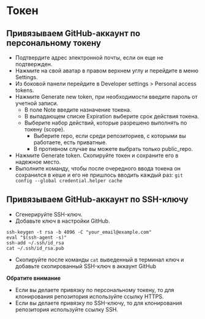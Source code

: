 # Токен

## Привязываем GitHub-аккаунт по персональному токену
+ Подтвердите адрес электронной почты, если он еще не подтвержден.
+ Нажмите на свой аватар в правом верхнем углу и перейдите в меню Settings.
+ Из боковой панели перейдите в Developer settings > Personal access tokens.
+ Нажмите Generate new token, при необходимости введите пароль от учетной записи.
  * В поле Note введите назначение токена.
  * В выпадающем списке Expiration выберите срок действия токена.
  * Выберите набор действий, которые разрешено выполнять по токену (scope).
    + Выберите repo, если среди репозиториев, с которыми вы работаете, есть приватные.
    + В противном случае вы можете выбрать только public_repo.
+ Нажмите Generate token. Скопируйте токен и сохраните его в надежное место.
+ Выполните команду, чтобы после очередного ввода токена он сохранился в кеше и его не пришлось вводить каждый раз:
    ``git config --global credential.helper cache``

## Привязываем GitHub-аккаунт по SSH-ключу
+ Сгенерируйте SSH-ключ.
+ Добавьте ключ в настройки GitHub.

```
ssh-keygen -t rsa -b 4096 -C "your_email@example.com"
eval "$(ssh-agent -s)"
ssh-add ~/.ssh/id_rsa
cat ~/.ssh/id_rsa.pub
```

+ Скопируйте после команды ``cat`` выведенный в терминал ключ и добавьте скопированный SSH-ключ в аккаунт GitHub

**Обратите внимание**
+ Если вы делаете привязку по персональному токену, то для клонирования репозитория используйте ссылку HTTPS.
+ Если вы делаете привязку по SSH-ключу, то для клонирования репозитория используйте ссылку SSH.
